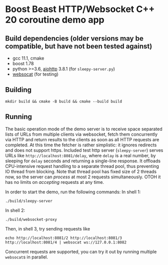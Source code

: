 # Boost Beast HTTP/Websocket C++ 20 coroutine demo app

## Build dependencies (older versions may be compatible, but have not been tested against)
* gcc 11.1, cmake
* boost 1.78
* python >=3.6, [aiohttp](https://pypi.org/project/aiohttp/) 3.8.1 (for `sleepy-server.py`)
* [websocat](https://github.com/vi/websocat) (for testing)

## Building

```shell
mkdir build && cmake -B build && cmake --build build
```

## Running
The basic operation mode of the demo server is to receive space
separated lists of URLs from multiple clients via websocket, fetch
them concurrently via HTTP and return results to the clients as soon
as all HTTP requests are completed. At this time the fetcher is rather
simplistic: it ignores redirects and does not support https. Included
test http server (`sleepy-server`) serves URLs like
`http://localhost:8081/delay`, where `delay` is a real number, by
sleeping for `delay` seconds and returning a single-line response. It
offloads CPU-intensive request handling to a separate thread pool,
thus preventing IO thread from blocking. Note that thread pool has
fixed size of 2 threads now, so the server can _process_ at most 2
requests simultaneously. OTOH it has no limits on _accepting_ requests
at any time.

In order to start the demo, run the following commands:
In shell 1:
```shell
./build/sleepy-server
```

In shell 2:
```shell
./build/websocket-proxy
```

Then, in shell 3, try sending requests like
```shell
echo http://localhost:8081/2 http://localhost:8081/3 http://localhost:8081/4 | websocat ws://127.0.0.1:8082
```

Concurrent requests are supported, you can try it out by running
multiple `websocat`s in parallel.
